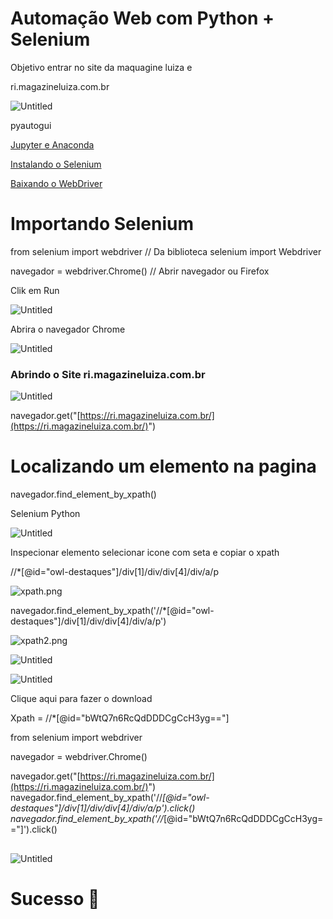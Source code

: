 # Automação Web com Python + Selenium

Objetivo entrar no site da maquagine luiza e 

ri.magazineluiza.com.br

![Untitled](img/Untitled.png)

pyautogui

[Jupyter e Anaconda](img/Jupyter.md)

[Instalando o Selenium](img/Selenium.md)

[Baixando o WebDriver](img/WebDriver.md)

# Importando Selenium

from selenium import webdriver // Da biblioteca selenium import Webdriver

navegador = webdriver.Chrome() // Abrir navegador  ou Firefox

Clik em Run

![Untitled](img/Untitled%201.png)

Abrira o navegador Chrome

![Untitled](img/Untitled%202.png)

### Abrindo o Site  ri.magazineluiza.com.br

![Untitled](img/Untitled%203.png)

navegador.get("[https://ri.magazineluiza.com.br/](https://ri.magazineluiza.com.br/)")

# Localizando um elemento na pagina

navegador.find_element_by_xpath()

Selenium Python

![Untitled](img/Untitled%204.png)

Inspecionar elemento selecionar icone com seta e copiar o xpath

//*[@id="owl-destaques"]/div[1]/div/div[4]/div/a/p

![xpath.png](img/xpath.png)

navegador.find_element_by_xpath('//*[@id="owl-destaques"]/div[1]/div/div[4]/div/a/p')

![xpath2.png](img/xpath2.png)

![Untitled](img/Untitled%205.png)

![Untitled](img/Untitled%206.png)

Clique aqui para fazer o download

Xpath = //*[@id="bWtQ7n6RcQdDDDCgCcH3yg=="]

from selenium import webdriver

navegador = webdriver.Chrome()

navegador.get("[https://ri.magazineluiza.com.br/](https://ri.magazineluiza.com.br/)")
navegador.find_element_by_xpath('//*[@id="owl-destaques"]/div[1]/div/div[4]/div/a/p').click()
navegador.find_element_by_xpath('//*[@id="bWtQ7n6RcQdDDDCgCcH3yg=="]').click()

## 

![Untitled](img/Untitled.gif)

# Sucesso 🤩
